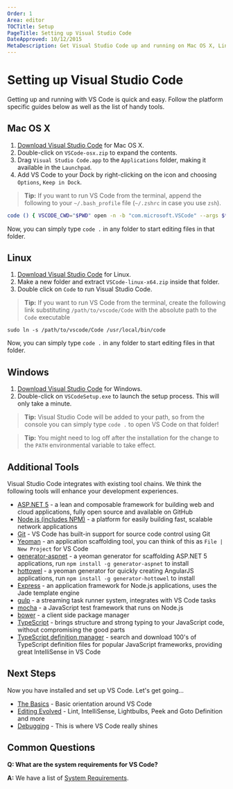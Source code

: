 ```yaml
---
Order: 1
Area: editor
TOCTitle: Setup
PageTitle: Setting up Visual Studio Code
DateApproved: 10/12/2015
MetaDescription: Get Visual Studio Code up and running on Mac OS X, Linux or Windows.
---
```


# Setting up Visual Studio Code

Getting up and running with VS Code is quick and easy.  Follow the platform specific guides below as well as the list of handy tools.

## Mac OS X
1. [Download Visual Studio Code](http://go.microsoft.com/fwlink/?LinkID=534106) for Mac OS X.
2. Double-click on `VSCode-osx.zip` to expand the contents.
3. Drag `Visual Studio Code.app` to the `Applications` folder, making it available in the `Launchpad`.
4. Add VS Code to your Dock by right-clicking on the icon and choosing `Options`, `Keep in Dock`.

>**Tip:** If you want to run VS Code from the terminal, append the following to your `~/.bash_profile` file (`~/.zshrc` in case you use `zsh`).

```bash
code () { VSCODE_CWD="$PWD" open -n -b "com.microsoft.VSCode" --args $* ;}
```
Now, you can simply type `code .` in any folder to start editing files in that folder.

## Linux
1. [Download Visual Studio Code](http://go.microsoft.com/fwlink/?LinkID=534108) for Linux.
2. Make a new folder and extract `VSCode-linux-x64.zip` inside that folder.
3. Double click on `Code` to run Visual Studio Code.

>**Tip:** If you want to run VS Code from the terminal, create the following link substituting `/path/to/vscode/Code` with the absolute path to the `Code` executable

```
sudo ln -s /path/to/vscode/Code /usr/local/bin/code
```
Now, you can simply type `code .` in any folder to start editing files in that folder.

## Windows
1. [Download Visual Studio Code](http://go.microsoft.com/fwlink/?LinkID=534107) for Windows.
2. Double-click on `VSCodeSetup.exe` to launch the setup process. This will only take a minute.

>**Tip:** Visual Studio Code will be added to your path, so from the console you can simply type `code .` to open VS Code on that folder!

>**Tip:** You might need to log off after the installation for the change to the `PATH` environmental variable to take effect.

## Additional Tools
Visual Studio Code integrates with existing tool chains.  We think the following tools will enhance your development experiences.

- [ASP.NET 5](https://github.com/aspnet/home) - a lean and composable framework for building web and cloud applications, fully open source and available on GitHub
- [Node.js (includes NPM)](http://nodejs.org/) - a platform for easily building fast, scalable network applications
- [Git](http://git-scm.com/download) - VS Code has built-in support for source code control using Git
- [Yeoman](http://yeoman.io/) - an application scaffolding tool, you can think of this as `File | New Project` for VS Code
- [generator-aspnet](https://www.npmjs.com/package/generator-aspnet) - a yeoman generator for scaffolding ASP.NET 5 applications, run `npm install -g generator-aspnet` to install
- [hottowel](https://github.com/johnpapa/generator-hottowel) - a yeoman generator for quickly creating AngularJS applications, run `npm install -g generator-hottowel` to install
- [Express](http://expressjs.com/) - an application framework for Node.js applications, uses the Jade template engine
- [gulp](http://gulpjs.com/) - a streaming task runner system, integrates with VS Code tasks
- [mocha](http://mochajs.org/) - a JavaScript test framework that runs on Node.js
- [bower](http://bower.io/) - a client side package manager
- [TypeScript](http://typescriptlang.org) - brings structure and strong typing to your JavaScript code, without compromising the good parts
- [TypeScript definition manager](http://definitelytyped.org/tsd/) - search and download 100's of TypeScript definition files for popular JavaScript frameworks, providing great IntelliSense in VS Code


## Next Steps
Now you have installed and set up VS Code. Let's get going...

* [The Basics](/docs/editor/codebasics.md) - Basic orientation around VS Code
* [Editing Evolved](/docs/editor/editingevolved.md) - Lint, IntelliSense, Lightbulbs, Peek and Goto Definition and more
* [Debugging](/docs/editor/debugging.md) - This is where VS Code really shines



## Common Questions

**Q: What are the system requirements for VS Code?**

**A:** We have a list of [System Requirements](/docs/supporting/requirements.md).

